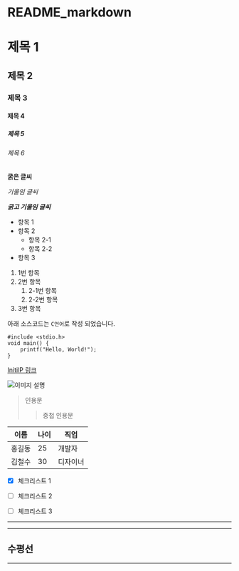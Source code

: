 # README_markdown
  
  
# 제목 1
## 제목 2
### 제목 3
#### 제목 4
##### 제목 5
###### 제목 6
  
  
**굵은 글씨**
  
  
*기울임 글씨*
  
  
***굵고 기울임 글씨***
  
  
- 항목 1
- 항목 2
    - 항목 2-1
    - 항목 2-2
- 항목 3
  
  
1. 1번 항목
2. 2번 항목
    1. 2-1번 항목
    2. 2-2번 항목
3. 3번 항목
  
  
아래 소스코드는 `C언어`로 작성 되었습니다.
  
  
```C언어
#include <stdio.h>
void main() {
    printf("Hello, World!");
}
```
  
  
[InitilP 링크](https://gun-ny.tistory.com)
  
  
![이미지 설명](https://github.githubassets.com/assets/starstruck-default-b6610abad518.png)
  
  
> 인용문
>> 중첩 인용문
  
  
|이름|나이|직업|
|----|---|----|
|홍길동|25|개발자|
|김철수|30|디자이너|
  
  
- [x] 체크리스트 1
- [ ] 체크리스트 2
- [ ] 체크리스트 3
  
  
---
---
수평선
---
---
